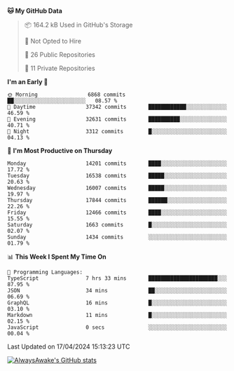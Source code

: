 <!--START_SECTION:waka-->
**🐱 My GitHub Data** 

> 📦 164.2 kB Used in GitHub's Storage 
 > 
> 🚫 Not Opted to Hire
 > 
> 📜 26 Public Repositories 
 > 
> 🔑 11 Private Repositories 
 > 
**I'm an Early 🐤** 

```text
🌞 Morning                6868 commits        ██░░░░░░░░░░░░░░░░░░░░░░░   08.57 % 
🌆 Daytime                37342 commits       ████████████░░░░░░░░░░░░░   46.59 % 
🌃 Evening                32631 commits       ██████████░░░░░░░░░░░░░░░   40.71 % 
🌙 Night                  3312 commits        █░░░░░░░░░░░░░░░░░░░░░░░░   04.13 % 
```
📅 **I'm Most Productive on Thursday** 

```text
Monday                   14201 commits       ████░░░░░░░░░░░░░░░░░░░░░   17.72 % 
Tuesday                  16538 commits       █████░░░░░░░░░░░░░░░░░░░░   20.63 % 
Wednesday                16007 commits       █████░░░░░░░░░░░░░░░░░░░░   19.97 % 
Thursday                 17844 commits       ██████░░░░░░░░░░░░░░░░░░░   22.26 % 
Friday                   12466 commits       ████░░░░░░░░░░░░░░░░░░░░░   15.55 % 
Saturday                 1663 commits        █░░░░░░░░░░░░░░░░░░░░░░░░   02.07 % 
Sunday                   1434 commits        ░░░░░░░░░░░░░░░░░░░░░░░░░   01.79 % 
```


📊 **This Week I Spent My Time On** 

```text
💬 Programming Languages: 
TypeScript               7 hrs 33 mins       ██████████████████████░░░   87.95 % 
JSON                     34 mins             ██░░░░░░░░░░░░░░░░░░░░░░░   06.69 % 
GraphQL                  16 mins             █░░░░░░░░░░░░░░░░░░░░░░░░   03.10 % 
Markdown                 11 mins             █░░░░░░░░░░░░░░░░░░░░░░░░   02.15 % 
JavaScript               0 secs              ░░░░░░░░░░░░░░░░░░░░░░░░░   00.04 % 
```


 Last Updated on 17/04/2024 15:13:23 UTC
<!--END_SECTION:waka-->

[![AlwaysAwake's GitHub stats](https://github-readme-stats.vercel.app/api?username=AlwaysAwake&show_icons=true&theme=github_dark&count_private=true)](https://github.com/AlwaysAwake/AlwaysAwake)
